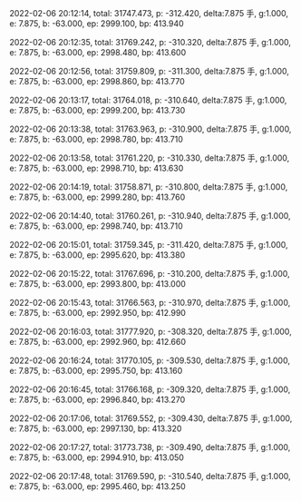 2022-02-06 20:12:14, total: 31747.473, p: -312.420, delta:7.875 手, g:1.000, e: 7.875, b: -63.000, ep: 2999.100, bp: 413.940

2022-02-06 20:12:35, total: 31769.242, p: -310.320, delta:7.875 手, g:1.000, e: 7.875, b: -63.000, ep: 2998.480, bp: 413.600

2022-02-06 20:12:56, total: 31759.809, p: -311.300, delta:7.875 手, g:1.000, e: 7.875, b: -63.000, ep: 2998.860, bp: 413.770

2022-02-06 20:13:17, total: 31764.018, p: -310.640, delta:7.875 手, g:1.000, e: 7.875, b: -63.000, ep: 2999.200, bp: 413.730

2022-02-06 20:13:38, total: 31763.963, p: -310.900, delta:7.875 手, g:1.000, e: 7.875, b: -63.000, ep: 2998.780, bp: 413.710

2022-02-06 20:13:58, total: 31761.220, p: -310.330, delta:7.875 手, g:1.000, e: 7.875, b: -63.000, ep: 2998.710, bp: 413.630

2022-02-06 20:14:19, total: 31758.871, p: -310.800, delta:7.875 手, g:1.000, e: 7.875, b: -63.000, ep: 2999.280, bp: 413.760

2022-02-06 20:14:40, total: 31760.261, p: -310.940, delta:7.875 手, g:1.000, e: 7.875, b: -63.000, ep: 2998.740, bp: 413.710

2022-02-06 20:15:01, total: 31759.345, p: -311.420, delta:7.875 手, g:1.000, e: 7.875, b: -63.000, ep: 2995.620, bp: 413.380

2022-02-06 20:15:22, total: 31767.696, p: -310.200, delta:7.875 手, g:1.000, e: 7.875, b: -63.000, ep: 2993.800, bp: 413.000

2022-02-06 20:15:43, total: 31766.563, p: -310.970, delta:7.875 手, g:1.000, e: 7.875, b: -63.000, ep: 2992.950, bp: 412.990

2022-02-06 20:16:03, total: 31777.920, p: -308.320, delta:7.875 手, g:1.000, e: 7.875, b: -63.000, ep: 2992.960, bp: 412.660

2022-02-06 20:16:24, total: 31770.105, p: -309.530, delta:7.875 手, g:1.000, e: 7.875, b: -63.000, ep: 2995.750, bp: 413.160

2022-02-06 20:16:45, total: 31766.168, p: -309.320, delta:7.875 手, g:1.000, e: 7.875, b: -63.000, ep: 2996.840, bp: 413.270

2022-02-06 20:17:06, total: 31769.552, p: -309.430, delta:7.875 手, g:1.000, e: 7.875, b: -63.000, ep: 2997.130, bp: 413.320

2022-02-06 20:17:27, total: 31773.738, p: -309.490, delta:7.875 手, g:1.000, e: 7.875, b: -63.000, ep: 2994.910, bp: 413.050

2022-02-06 20:17:48, total: 31769.590, p: -310.540, delta:7.875 手, g:1.000, e: 7.875, b: -63.000, ep: 2995.460, bp: 413.250